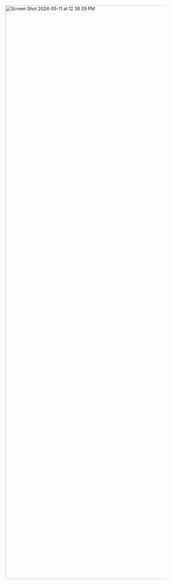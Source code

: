 <img width="1801" alt="Screen Shot 2024-05-11 at 12 38 29 PM" src="https://github.com/bganguly/codesignal/assets/627740/27bbd080-ff23-4849-bd9c-552b58d217f9">

